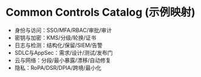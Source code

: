 # Common Controls Catalog (示例映射)

- 身份与访问：SSO/MFA/RBAC/审批/审计
- 密钥与加密：KMS/分级/轮换/证书
- 日志与检测：结构化/保留/SIEM/告警
- SDLC与AppSec：需求/设计/测试/发布门
- 云与网络：分段/最小暴露/漂移/自动修复
- 隐私：RoPA/DSR/DPIA/跨境/最小化
